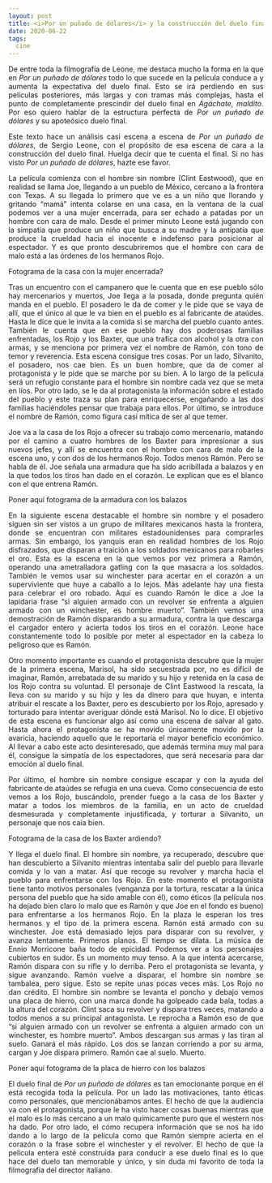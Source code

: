 ```yaml
---
layout: post
title: <i>Por un puñado de dólares</i> y la construcción del duelo final
date: 2020-06-22
tags:
  cine
---
```

<p style='text-align: justify;'>De entre toda la filmografía de Leone, me destaca mucho la forma en la que en <i>Por un puñado de dólares</i> todo lo que sucede en la película conduce a y aumenta la expectativa del duelo final. Esto se irá perdiendo en sus películas posteriores, más largas y con tramas más complejas, hasta el punto de completamente prescindir del duelo final en <i>Agáchate, maldito</i>. Por eso quiero hablar de la estructura perfecta de <i>Por un puñado de dólares</i> y su apoteósico duelo final.</p>

<p style='text-align: justify;'>Este texto hace un análisis casi escena a escena de <i>Por un puñado de dólares</i>, de Sergio Leone, con el propósito de esa escena de cara a la construcción del duelo final. Huelga decir que te cuenta el final. Si no has visto <i>Por un puñado de dólares</i>, hazte ese favor.</p>

<p style='text-align: justify;'>La película comienza con el hombre sin nombre (Clint Eastwood), que en realidad se llama Joe, llegando a un pueblo de México, cercano a la frontera con Texas. A su llegada lo primero que ve es a un niño que llorando y gritando “mamá” intenta colarse en una casa, en la ventana de la cual podemos ver a una mujer encerrada, para ser echado a patadas por un hombre con cara de malo. Desde el primer minuto Leone está jugando con la simpatía que produce un niño que busca a su madre y la antipatía que produce la crueldad hacia el inocente e indefenso para posicionar al espectador. Y es que pronto descubriremos que el hombre con cara de malo está a las órdenes de los hermanos Rojo.</p>

Fotograma de la casa con la mujer encerrada?

<p style='text-align: justify;'>Tras un encuentro con el campanero que le cuenta que en ese pueblo sólo hay mercenarios y muertos, Joe llega a la posada, donde pregunta quién manda en el pueblo. El posadero le da de comer y le pide que se vaya de allí, que el único al que le va bien en el pueblo es al fabricante de ataúdes. Hasta le dice que le invita a la comida si se marcha del pueblo cuanto antes. También le cuenta que en ese pueblo hay dos poderosas familias enfrentadas, los Rojo y los Baxter, que una trafica con alcohol y la otra con armas, y se menciona por primera vez el nombre de Ramón, con tono de temor y reverencia. Esta escena consigue tres cosas. Por un lado, Silvanito, el posadero, nos cae bien. Es un buen hombre, que da de comer al protagonista y le pide que se marche por su bien. A lo largo de la película será un refugio constante para el hombre sin nombre cada vez que se meta en líos. Por otro lado, se le da al protagonista la información sobre el estado del pueblo y este traza su plan para enriquecerse, engañando a las dos familias haciéndoles pensar que trabaja para ellos. Por último, se introduce el nombre de Ramón, como figura casi mítica de ser al que temer.</p>

<p style='text-align: justify;'>Joe va a la casa de los Rojo a ofrecer su trabajo como mercenario, matando por el camino a cuatro hombres de los Baxter para impresionar a sus nuevos jefes, y allí se encuentra con el hombre con cara de malo de la escena uno, y con dos de los hermanos Rojo. Todos menos Ramón. Pero se habla de él. Joe señala una armadura que ha sido acribillada a balazos y en la que todos los tiros han dado en el corazón. Le explican que es el blanco con el que entrena Ramón.</p>

Poner aquí fotograma de la armadura con los balazos

<p style='text-align: justify;'>En la siguiente escena destacable el hombre sin nombre y el posadero siguen sin ser vistos a un grupo de militares mexicanos hasta la frontera, donde se encuentran con militares estadounidenses para comprarles armas. Sin embargo, los yanquis eran en realidad hombres de los Rojo disfrazados, que disparan a traición a los soldados mexicanos para robarles el oro. Esta es la escena en la que vemos por vez primera a Ramón, operando una ametralladora gatling con la que masacra a los soldados. También le vemos usar su winchester para acertar en el corazón a un superviviente que huye a caballo a lo lejos. Más adelante hay una fiesta para celebrar el oro robado. Aquí es cuando Ramón le dice a Joe la lapidaria frase “si alguien armado con un revolver se enfrenta a alguien armado con un winchester, es hombre muerto”. También vemos una demostración de Ramón disparando a su armadura, contra la que descarga el cargador entero y acierta todos los tiros en el corazón. Leone hace constantemente todo lo posible por meter al espectador en la cabeza lo peligroso que es Ramón.</p>

<p style='text-align: justify;'>Otro momento importante es cuando el protagonista descubre que la mujer de la primera escena, Marisol, ha sido secuestrada por, no es difícil de imaginar, Ramón, arrebatada de su marido y su hijo y retenida en la casa de los Rojo contra su voluntad. El personaje de Clint Eastwood la rescata, la lleva con su marido y su hijo y les da dinero para que huyan, e intenta atribuir el rescate a los Baxter, pero es descubierto por los Rojo, apresado y torturado para intentar averiguar dónde está Marisol. No lo dice. El objetivo de esta escena es funcionar algo así como una escena de salvar al gato. Hasta ahora el protagonista se ha movido únicamente movido por la avaricia, haciendo aquello que le reportaría el mayor beneficio económico. Al llevar a cabo este acto desinteresado, que además termina muy mal para él, consigue la simpatía de los espectadores, que será necesaria para dar emoción al duelo final.</p>

<p style='text-align: justify;'>Por último, el hombre sin nombre consigue escapar y con la ayuda del fabricante de ataúdes se refugia en una cueva. Como consecuencia de esto vemos a los Rojo, buscándolo, prender fuego a la casa de los Baxter y matar a todos los miembros de la familia, en un acto de crueldad desmesurada y completamente injustificada, y torturar a Silvanito, un personaje que nos caía bien.</p>

Fotograma de la casa de los Baxter ardiendo?

<p style='text-align: justify;'>Y llega el duelo final. El hombre sin nombre, ya recuperado, descubre que han descubierto a Silvanito mientras intentaba salir del pueblo para llevarle comida y lo van a matar. Así que recoge su revolver y marcha hacia el pueblo para enfrentarse con los Rojo. En este momento el protagonista tiene tanto motivos personales (venganza por la tortura, rescatar a la única persona del pueblo que ha sido amable con él), como éticos (la película nos ha dejado bien claro lo malo que es Ramón y que Joe en el fondo es bueno) para enfrentarse a los hermanos Rojo. En la plaza le esperan los tres hermanos y el tipo de la primera escena. Ramón está armado con su winchester. Joe está demasiado lejos para disparar con su revolver, y avanza lentamente. Primeros planos. El tiempo se dilata. La música de Ennio Morricone baña todo de epicidad. Podemos ver a los personajes cubiertos en sudor. Es un momento muy tenso. A la que intenta acercarse, Ramón dispara con su rifle y lo derriba. Pero el protagonista se levanta, y sigue avanzando. Ramón vuelve a disparar, el hombre sin nombre se tambalea, pero sigue. Esto se repite unas pocas veces más. Los Rojo no dan crédito. El hombre sin nombre se levanta el poncho y debajo vemos una placa de hierro, con una marca donde ha golpeado cada bala, todas a la altura del corazón. Clint saca su revolver y dispara tres veces, matando a todos menos a su principal antagonista. Le reprocha a Ramón eso de que “si alguien armado con un revolver se enfrenta a alguien armado con un winchester, es hombre muerto”. Ambos descargan sus armas y las tiran al suelo. Ganará el más rápido. Los dos se lanzan corriendo a por su arma, cargan y Joe dispara primero. Ramón cae al suelo. Muerto.</p>

Poner aquí fotograma de la placa de hierro con los balazos

<p style='text-align: justify;'>El duelo final de <i>Por un puñado de dólares</i> es tan emocionante porque en él está recogida toda la película. Por un lado las motivaciones, tanto éticas como personales, que mencionábamos antes. El hecho de que la audiencia va con el protagonista, porque le ha visto hacer cosas buenas mientras que el malo es lo más cercano a un malo químicamente puro que el western nos ha dado. Por otro lado, el cómo recupera información que se nos ha ido dando a lo largo de la película como que Ramón siempre acierta en el corazón o la frase sobre el winchester y el revolver. El hecho de que la película entera esté construida para conducir a ese duelo final es lo que hace del duelo tan memorable y único, y sin duda mi favorito de toda la filmografía del director italiano.</p>
